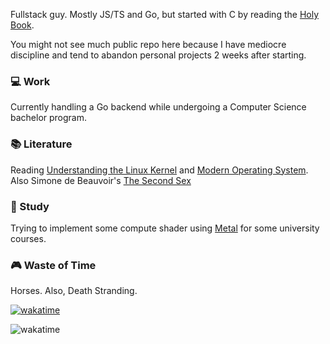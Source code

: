 Fullstack guy. Mostly JS/TS and Go, but started with C by reading the [Holy Book](https://en.wikipedia.org/wiki/The_C_Programming_Language).

You might not see much public repo here because I have mediocre discipline and tend to abandon personal projects 2 weeks after starting.

### 💻 Work

Currently handling a Go backend while undergoing a Computer Science bachelor program. 

### 📚 Literature

Reading [Understanding the Linux Kernel](https://www.cs.utexas.edu/~rossbach/cs380p/papers/ulk3.pdf) and [Modern Operating System](https://csc-knu.github.io/sys-prog/books/Andrew%20S.%20Tanenbaum%20-%20Modern%20Operating%20Systems.pdf). Also Simone de Beauvoir's [The Second Sex](https://en.wikipedia.org/wiki/The_Second_Sex)

### 🧠 Study

Trying to implement some compute shader using [Metal](https://developer.apple.com/metal/) for some university courses.

### 🎮 Waste of Time

Horses. Also, Death Stranding.

[![wakatime](https://wakatime.com/badge/user/2f2476cb-8e9c-4831-b99f-75f749e1fc16.svg)](https://wakatime.com/@2f2476cb-8e9c-4831-b99f-75f749e1fc16)

![wakatime](https://wakatime.com/share/@YudhistiraTA/625dce90-28cd-4c79-9bf8-abe114071e33.svg)
